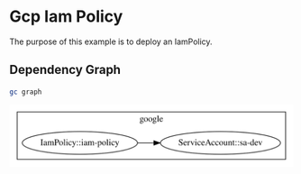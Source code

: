 # Gcp Iam Policy

The purpose of this example is to deploy an IamPolicy.

## Dependency Graph

```sh
gc graph
```

![Graph](grucloud.svg)
